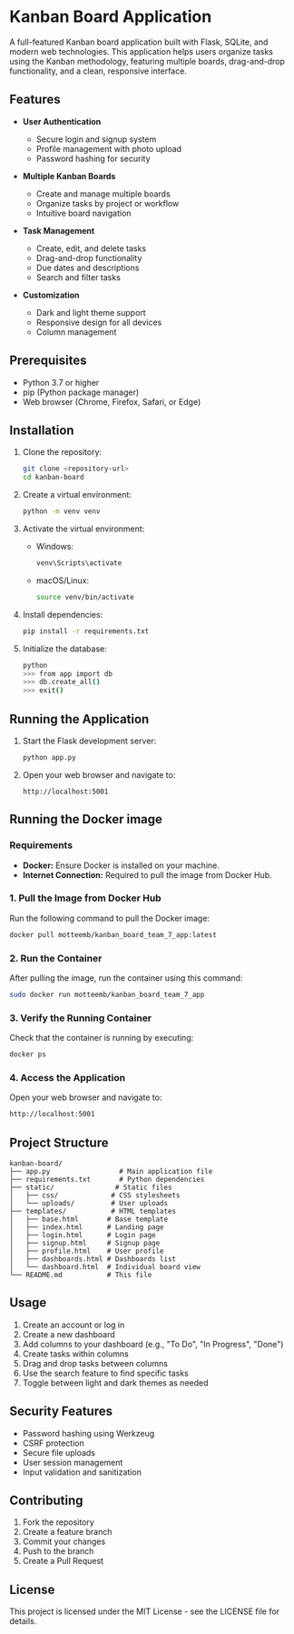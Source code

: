 # Kanban Board Application

A full-featured Kanban board application built with Flask, SQLite, and modern web technologies. This application helps users organize tasks using the Kanban methodology, featuring multiple boards, drag-and-drop functionality, and a clean, responsive interface.

## Features

- **User Authentication**
  - Secure login and signup system
  - Profile management with photo upload
  - Password hashing for security

- **Multiple Kanban Boards**
  - Create and manage multiple boards
  - Organize tasks by project or workflow
  - Intuitive board navigation

- **Task Management**
  - Create, edit, and delete tasks
  - Drag-and-drop functionality
  - Due dates and descriptions
  - Search and filter tasks

- **Customization**
  - Dark and light theme support
  - Responsive design for all devices
  - Column management

## Prerequisites

- Python 3.7 or higher
- pip (Python package manager)
- Web browser (Chrome, Firefox, Safari, or Edge)

## Installation

1. Clone the repository:
   ```bash
   git clone <repository-url>
   cd kanban-board
   ```

2. Create a virtual environment:
   ```bash
   python -m venv venv
   ```

3. Activate the virtual environment:
   - Windows:
     ```bash
     venv\Scripts\activate
     ```
   - macOS/Linux:
     ```bash
     source venv/bin/activate
     ```

4. Install dependencies:
   ```bash
   pip install -r requirements.txt
   ```

5. Initialize the database:
   ```bash
   python
   >>> from app import db
   >>> db.create_all()
   >>> exit()
   ```

## Running the Application

1. Start the Flask development server:
   ```bash
   python app.py
   ```

2. Open your web browser and navigate to:
   ```
   http://localhost:5001
   ```
## Running the Docker image

### Requirements

- **Docker:** Ensure Docker is installed on your machine.
- **Internet Connection:** Required to pull the image from Docker Hub.
  
### 1. Pull the Image from Docker Hub
Run the following command to pull the Docker image:
```bash
docker pull motteemb/kanban_board_team_7_app:latest
```

### 2. Run the Container
After pulling the image, run the container using this command:
```bash
sudo docker run motteemb/kanban_board_team_7_app
```

### 3. Verify the Running Container
Check that the container is running by executing:
```bash
docker ps
```

### 4. Access the Application
Open your web browser and navigate to:
```bash
http://localhost:5001
```





## Project Structure

```
kanban-board/
├── app.py                 # Main application file
├── requirements.txt       # Python dependencies
├── static/               # Static files
│   ├── css/             # CSS stylesheets
│   └── uploads/         # User uploads
├── templates/           # HTML templates
│   ├── base.html       # Base template
│   ├── index.html      # Landing page
│   ├── login.html      # Login page
│   ├── signup.html     # Signup page
│   ├── profile.html    # User profile
│   ├── dashboards.html # Dashboards list
│   └── dashboard.html  # Individual board view
└── README.md           # This file
```

## Usage

1. Create an account or log in
2. Create a new dashboard
3. Add columns to your dashboard (e.g., "To Do", "In Progress", "Done")
4. Create tasks within columns
5. Drag and drop tasks between columns
6. Use the search feature to find specific tasks
7. Toggle between light and dark themes as needed

## Security Features

- Password hashing using Werkzeug
- CSRF protection
- Secure file uploads
- User session management
- Input validation and sanitization

## Contributing

1. Fork the repository
2. Create a feature branch
3. Commit your changes
4. Push to the branch
5. Create a Pull Request

## License

This project is licensed under the MIT License - see the LICENSE file for details. 
